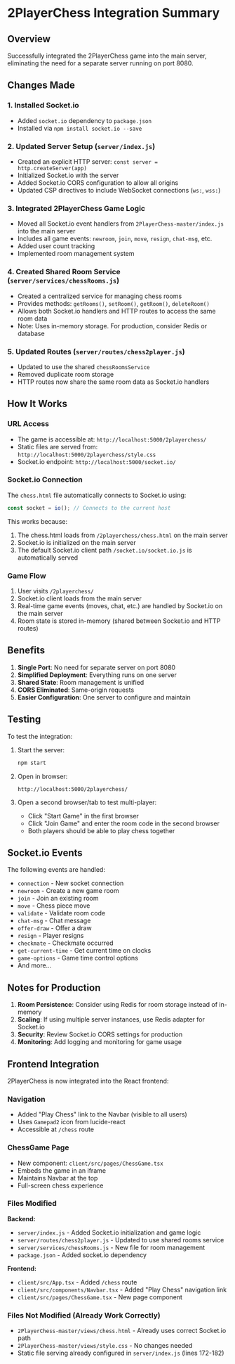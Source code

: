 # 2PlayerChess Integration Summary

## Overview
Successfully integrated the 2PlayerChess game into the main server, eliminating the need for a separate server running on port 8080.

## Changes Made

### 1. Installed Socket.io
- Added `socket.io` dependency to `package.json`
- Installed via `npm install socket.io --save`

### 2. Updated Server Setup (`server/index.js`)
- Created an explicit HTTP server: `const server = http.createServer(app)`
- Initialized Socket.io with the server
- Added Socket.io CORS configuration to allow all origins
- Updated CSP directives to include WebSocket connections (`ws:`, `wss:`)

### 3. Integrated 2PlayerChess Game Logic
- Moved all Socket.io event handlers from `2PlayerChess-master/index.js` into the main server
- Includes all game events: `newroom`, `join`, `move`, `resign`, `chat-msg`, etc.
- Added user count tracking
- Implemented room management system

### 4. Created Shared Room Service (`server/services/chessRooms.js`)
- Created a centralized service for managing chess rooms
- Provides methods: `getRooms()`, `setRoom()`, `getRoom()`, `deleteRoom()`
- Allows both Socket.io handlers and HTTP routes to access the same room data
- Note: Uses in-memory storage. For production, consider Redis or database

### 5. Updated Routes (`server/routes/chess2player.js`)
- Updated to use the shared `chessRoomsService`
- Removed duplicate room storage
- HTTP routes now share the same room data as Socket.io handlers

## How It Works

### URL Access
- The game is accessible at: `http://localhost:5000/2playerchess/`
- Static files are served from: `http://localhost:5000/2playerchess/style.css`
- Socket.io endpoint: `http://localhost:5000/socket.io/`

### Socket.io Connection
The `chess.html` file automatically connects to Socket.io using:
```javascript
const socket = io(); // Connects to the current host
```

This works because:
1. The chess.html loads from `/2playerchess/chess.html` on the main server
2. Socket.io is initialized on the main server
3. The default Socket.io client path `/socket.io/socket.io.js` is automatically served

### Game Flow
1. User visits `/2playerchess/`
2. Socket.io client loads from the main server
3. Real-time game events (moves, chat, etc.) are handled by Socket.io on the main server
4. Room state is stored in-memory (shared between Socket.io and HTTP routes)

## Benefits

1. **Single Port**: No need for separate server on port 8080
2. **Simplified Deployment**: Everything runs on one server
3. **Shared State**: Room management is unified
4. **CORS Eliminated**: Same-origin requests
5. **Easier Configuration**: One server to configure and maintain

## Testing

To test the integration:

1. Start the server:
   ```bash
   npm start
   ```

2. Open in browser:
   ```
   http://localhost:5000/2playerchess/
   ```

3. Open a second browser/tab to test multi-player:
   - Click "Start Game" in the first browser
   - Click "Join Game" and enter the room code in the second browser
   - Both players should be able to play chess together

## Socket.io Events

The following events are handled:
- `connection` - New socket connection
- `newroom` - Create a new game room
- `join` - Join an existing room
- `move` - Chess piece move
- `validate` - Validate room code
- `chat-msg` - Chat message
- `offer-draw` - Offer a draw
- `resign` - Player resigns
- `checkmate` - Checkmate occurred
- `get-current-time` - Get current time on clocks
- `game-options` - Game time control options
- And more...

## Notes for Production

1. **Room Persistence**: Consider using Redis for room storage instead of in-memory
2. **Scaling**: If using multiple server instances, use Redis adapter for Socket.io
3. **Security**: Review Socket.io CORS settings for production
4. **Monitoring**: Add logging and monitoring for game usage

## Frontend Integration

2PlayerChess is now integrated into the React frontend:

### Navigation
- Added "Play Chess" link to the Navbar (visible to all users)
- Uses `Gamepad2` icon from lucide-react
- Accessible at `/chess` route

### ChessGame Page
- New component: `client/src/pages/ChessGame.tsx`
- Embeds the game in an iframe
- Maintains Navbar at the top
- Full-screen chess experience

### Files Modified

**Backend:**
- `server/index.js` - Added Socket.io initialization and game logic
- `server/routes/chess2player.js` - Updated to use shared rooms service
- `server/services/chessRooms.js` - New file for room management
- `package.json` - Added socket.io dependency

**Frontend:**
- `client/src/App.tsx` - Added `/chess` route
- `client/src/components/Navbar.tsx` - Added "Play Chess" navigation link
- `client/src/pages/ChessGame.tsx` - New page component

### Files Not Modified (Already Work Correctly)

- `2PlayerChess-master/views/chess.html` - Already uses correct Socket.io path
- `2PlayerChess-master/views/style.css` - No changes needed
- Static file serving already configured in `server/index.js` (lines 172-182)

